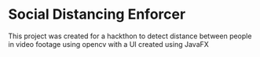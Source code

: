 # Social Distancing Enforcer
This project was created for a hackthon to detect distance between people in video footage using opencv with a UI created using JavaFX
